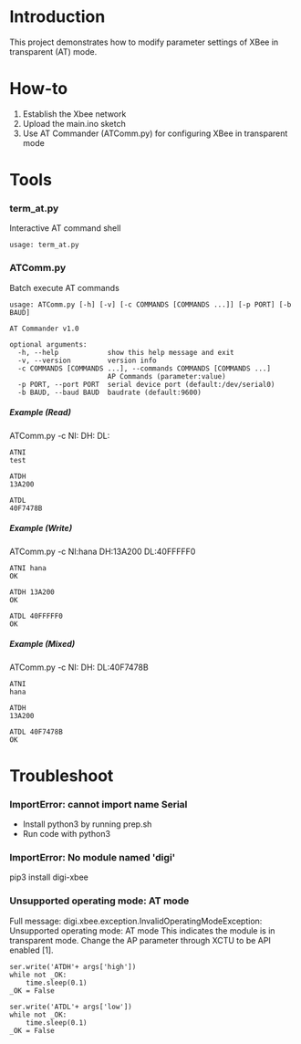 Introduction
=
This project demonstrates how to modify parameter settings of XBee in transparent (AT) mode.

How-to
=
1. Establish the Xbee network
2. Upload the main.ino sketch
3. Use AT Commander (ATComm.py) for configuring XBee in transparent mode

Tools
=
### term_at.py
Interactive AT command shell

    usage: term_at.py

### ATComm.py
Batch execute AT commands

    usage: ATComm.py [-h] [-v] [-c COMMANDS [COMMANDS ...]] [-p PORT] [-b BAUD]

    AT Commander v1.0

    optional arguments:
      -h, --help            show this help message and exit
      -v, --version         version info
      -c COMMANDS [COMMANDS ...], --commands COMMANDS [COMMANDS ...]
                            AP Commands (parameter:value)
      -p PORT, --port PORT  serial device port (default:/dev/serial0)
      -b BAUD, --baud BAUD  baudrate (default:9600)

##### Example (Read)
ATComm.py -c NI: DH: DL:

    ATNI
    test

    ATDH
    13A200

    ATDL
    40F7478B

##### Example (Write)
ATComm.py -c NI:hana DH:13A200 DL:40FFFFF0

    ATNI hana
    OK

    ATDH 13A200
    OK

    ATDL 40FFFFF0
    OK
##### Example (Mixed)
ATComm.py -c NI: DH: DL:40F7478B

    ATNI
    hana

    ATDH
    13A200

    ATDL 40F7478B
    OK


Troubleshoot
=
### ImportError: cannot import name Serial
- Install python3 by running prep.sh
- Run code with python3

### ImportError: No module named 'digi'
pip3 install digi-xbee

### Unsupported operating mode: AT mode
Full message: digi.xbee.exception.InvalidOperatingModeException: Unsupported operating mode: AT mode
This indicates the module is in transparent mode. Change the AP parameter through XCTU to be API enabled [1].

    ser.write('ATDH'+ args['high'])
    while not _OK:
        time.sleep(0.1)
    _OK = False

    ser.write('ATDL'+ args['low'])
    while not _OK:
        time.sleep(0.1)
    _OK = False